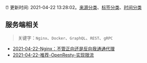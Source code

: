 :alarm_clock: 更新时间: 2021-04-22 13:28:02。[来源分类](../README.md)、[标签分类](../TAGS.md)、[时间分类](../TIMELINE.md)

## 服务端相关


> 关键字：`Nginx`、`Docker`、`GraphQL`、`REST`、`gRPC`



- [2021-04-22-Nginx：不管正向还是反向我通通代理](https://toutiao.io/k/0iqkotc) 
- [2021-04-22-推荐-OpenResty-实现限流](https://toutiao.io/k/syxnrph) 